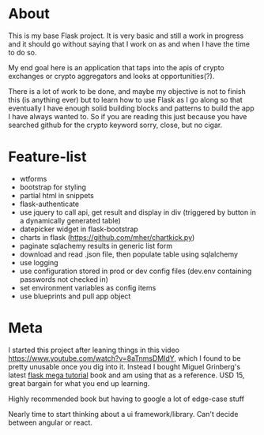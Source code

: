 # About
This is my base Flask project. It is very basic and still a work in progress and it should go without saying that I work on as and when I have the time to do so. 

My end goal here is an application that taps into the apis of crypto exchanges or crypto aggregators and looks at opportunities(?).

There is a lot of work to be done, and maybe my objective is not to finish this (is anything ever) but to learn how to use Flask as I go along so that eventually I have enough solid building blocks and patterns to build the app I have always wanted to. So if you are reading this just because you have searched github for the crypto keyword sorry, close, but no cigar.

# Feature-list
+ wtforms
+ bootstrap for styling
+ partial html in snippets
+ flask-authenticate
+ use jquery to call api, get result and display in div (triggered by button in a dynamically generated table)
+ datepicker widget in flask-bootstrap
+ charts in flask (https://github.com/mher/chartkick.py)
+ paginate sqlachemy results in generic list form
+ download and read .json file, then populate table using sqlalchemy
+ use logging
+ use configuration stored in prod or dev config files (dev.env containing passwords not checked in)
+ set environment variables as config items
+ use blueprints and pull app object

# Meta
I started this project after leaning things in this video https://www.youtube.com/watch?v=8aTnmsDMldY, which I found to be pretty unusable once you dig into it. Instead I bought Miguel Grinberg's latest [flask mega tutorial](https://learn.miguelgrinberg.com/) book and am using that as a reference. USD 15, great bargain for what you end up learning. 

Highly recommended book but having to google a lot of edge-case stuff

Nearly time to start thinking about a ui framework/library. Can't decide between angular or react.

